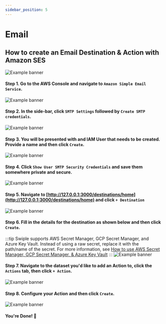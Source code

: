 ```yaml
---
sidebar_position: 5
---
```


# Email

## How to create an Email Destination & Action with Amazon SES

![Example banner](/img/actions/email/example.png)

#### Step 1. Go to the AWS Console and navigate to `Amazon Simple Email Service`.
![Example banner](/img/actions/email/step-1.png)

#### Step 2. In the side-bar, click `SMTP Settings` followed by `Create SMTP credentials`.
![Example banner](/img/actions/email/step-2.png)

#### Step 3. You will be presented with and IAM User that needs to be created. Provide a name and then click `Create`.
![Example banner](/img/actions/email/step-3.png)

#### Step 4. Click `Show User SMTP Security Credentials` and save them somewhere private and secure.
![Example banner](/img/actions/email/step-4.png)

#### Step 5. Navigate to [http://127.0.0.1:3000/destinations/home](http://127.0.0.1:3000/destinations/home) and click `+ Destination`
![Example banner](/img/create-destination.png)

#### Step 6. Fill in the details for the destination as shown below and then click `Create`.
:::tip
Swiple supports AWS Secret Manager, GCP Secret Manager, and Azure Key Vault. Instead of using a raw secret, replace it with the path/name of the secret.
For more information, see [How to use AWS Secret Manager, GCP Secret Manager, & Azure Key Vault](/docs/configuration/secrets-manager)
:::
![Example banner](/img/actions/email/step-5.png)

#### Step 7. Navigate to the dataset you'd like to add an Action to, click the `Actions` tab, then click `+ Action`.
![Example banner](/img/dataset-create-action.png)

#### Step 8. Configure your Action and then click `Create`.
![Example banner](/img/actions/email/step-6.png)

#### You're Done! 🎉
